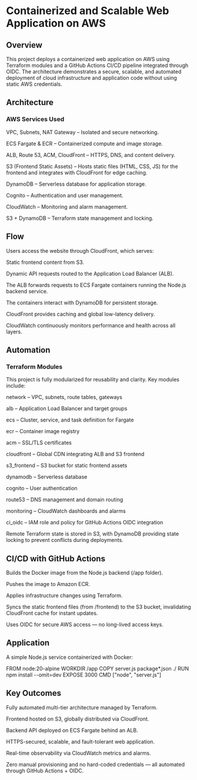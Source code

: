 # Containerized and Scalable Web Application on AWS
## Overview

This project deploys a containerized web application on AWS using Terraform modules and a GitHub Actions CI/CD pipeline integrated through OIDC.
The architecture demonstrates a secure, scalable, and automated deployment of cloud infrastructure and application code without using static AWS credentials.

## Architecture
### AWS Services Used

VPC, Subnets, NAT Gateway – Isolated and secure networking.

ECS Fargate & ECR – Containerized compute and image storage.

ALB, Route 53, ACM, CloudFront – HTTPS, DNS, and content delivery.

S3 (Frontend Static Assets) – Hosts static files (HTML, CSS, JS) for the frontend and integrates with CloudFront for edge caching.

DynamoDB – Serverless database for application storage.

Cognito – Authentication and user management.

CloudWatch – Monitoring and alarm management.

S3 + DynamoDB – Terraform state management and locking.

## Flow

Users access the website through CloudFront, which serves:

Static frontend content from S3.

Dynamic API requests routed to the Application Load Balancer (ALB).

The ALB forwards requests to ECS Fargate containers running the Node.js backend service.

The containers interact with DynamoDB for persistent storage.

CloudFront provides caching and global low-latency delivery.

CloudWatch continuously monitors performance and health across all layers.

## Automation
### Terraform Modules

This project is fully modularized for reusability and clarity. Key modules include:

network – VPC, subnets, route tables, gateways

alb – Application Load Balancer and target groups

ecs – Cluster, service, and task definition for Fargate

ecr – Container image registry

acm – SSL/TLS certificates

cloudfront – Global CDN integrating ALB and S3 frontend

s3_frontend – S3 bucket for static frontend assets

dynamodb – Serverless database

cognito – User authentication

route53 – DNS management and domain routing

monitoring – CloudWatch dashboards and alarms

ci_oidc – IAM role and policy for GitHub Actions OIDC integration

Remote Terraform state is stored in S3, with DynamoDB providing state locking to prevent conflicts during deployments.

## CI/CD with GitHub Actions

Builds the Docker image from the Node.js backend (/app folder).

Pushes the image to Amazon ECR.

Applies infrastructure changes using Terraform.

Syncs the static frontend files (from /frontend) to the S3 bucket, invalidating CloudFront cache for instant updates.

Uses OIDC for secure AWS access — no long-lived access keys.

## Application

A simple Node.js service containerized with Docker:

FROM node:20-alpine
WORKDIR /app
COPY server.js package*.json ./
RUN npm install --omit=dev
EXPOSE 3000
CMD ["node", "server.js"]

## Key Outcomes

Fully automated multi-tier architecture managed by Terraform.

Frontend hosted on S3, globally distributed via CloudFront.

Backend API deployed on ECS Fargate behind an ALB.

HTTPS-secured, scalable, and fault-tolerant web application.

Real-time observability via CloudWatch metrics and alarms.

Zero manual provisioning and no hard-coded credentials — all automated through GitHub Actions + OIDC.